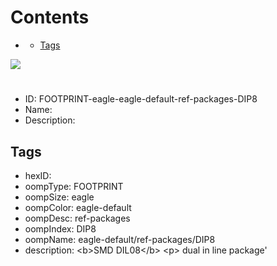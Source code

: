



Contents
========

* [](#)
	* [Tags](#tags)
  
![][im]
# 

- ID: FOOTPRINT-eagle-eagle-default-ref-packages-DIP8
- Name: 
- Description: 

## Tags

- hexID: 
- oompType: FOOTPRINT
- oompSize: eagle
- oompColor: eagle-default
- oompDesc: ref-packages
- oompIndex: DIP8
- oompName: eagle-default/ref-packages/DIP8
- description: &lt;b&gt;SMD DIL08&lt;/b&gt; &lt;p&gt;&#xD;
dual in line package'



[im]: image.png
